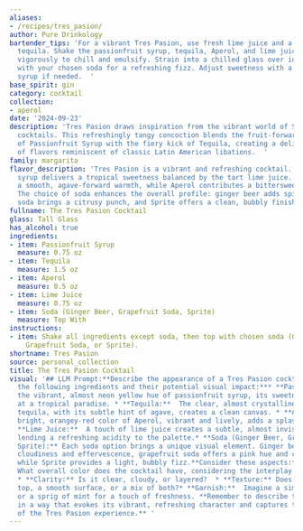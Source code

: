 ```yaml
---
aliases:
- /recipes/tres_pasion/
author: Pure Drinkology
bartender_tips: 'For a vibrant Tres Pasion, use fresh lime juice and a high-quality
  tequila. Shake the passionfruit syrup, tequila, Aperol, and lime juice with ice
  vigorously to chill and emulsify. Strain into a chilled glass over ice, then top
  with your chosen soda for a refreshing fizz. Adjust sweetness with a splash of simple
  syrup if needed.  '
base_spirit: gin
category: cocktail
collection:
- aperol
date: '2024-09-23'
description: 'Tres Pasion draws inspiration from the vibrant world of South American
  cocktails. This refreshingly tangy concoction blends the fruit-forward sweetness
  of Passionfruit Syrup with the fiery kick of Tequila, creating a delightful fusion
  of flavors reminiscent of classic Latin American libations.  '
family: margarita
flavor_description: 'Tres Pasion is a vibrant and refreshing cocktail. The passionfruit
  syrup delivers a tropical sweetness balanced by the tart lime juice. Tequila adds
  a smooth, agave-forward warmth, while Aperol contributes a bittersweet orange note.
  The choice of soda enhances the overall profile: ginger beer adds spice, grapefruit
  soda brings a citrusy punch, and Sprite offers a clean, bubbly finish.  '
fullname: The Tres Pasion Cocktail
glass: Tall Glass
has_alcohol: true
ingredients:
- item: Passionfruit Syrup
  measure: 0.75 oz
- item: Tequila
  measure: 1.5 oz
- item: Aperol
  measure: 0.5 oz
- item: Lime Juice
  measure: 0.75 oz
- item: Soda (Ginger Beer, Grapefruit Soda, Sprite)
  measure: Top With
instructions:
- item: Shake all ingredients except soda, then top with chosen soda (Ginger Beer,
    Grapefruit Soda, or Sprite).
shortname: Tres Pasion
source: personal_collection
title: The Tres Pasion Cocktail
visual: '## LLM Prompt:**Describe the appearance of a Tres Pasion cocktail.  Consider
  the following ingredients and their potential visual impact:*** **Passionfruit Syrup:**  Imagine
  the vibrant, almost neon yellow hue of passionfruit syrup, its sweetness hinting
  at a tropical paradise. * **Tequila:**  The clear, almost crystalline nature of
  tequila, with its subtle hint of agave, creates a clean canvas. * **Aperol:**  The
  bright, orangey-red color of Aperol, vibrant and lively, adds a splash of excitement.*
  **Lime Juice:**  A touch of lime juice creates a subtle, almost invisible depth,
  lending a refreshing acidity to the palette.* **Soda (Ginger Beer, Grapefruit Soda,
  Sprite):** Each soda option brings a unique visual element. Ginger beer adds a subtle
  cloudiness and effervescence, grapefruit soda offers a pink hue and citrusy sparkle,
  while Sprite provides a light, bubbly fizz.**Consider these aspects:*** **Color:**
  What overall color does the cocktail have, considering the interplay of the ingredients?
  * **Clarity:** Is it clear, cloudy, or layered?  * **Texture:** Does it have a frothy
  top, a smooth surface, or a mix of both?* **Garnish:**  Imagine a simple lime wedge
  or a sprig of mint for a touch of freshness. **Remember to describe the cocktail
  in a way that evokes its vibrant, refreshing character and captures the essence
  of the Tres Pasion experience.** '
---
```



